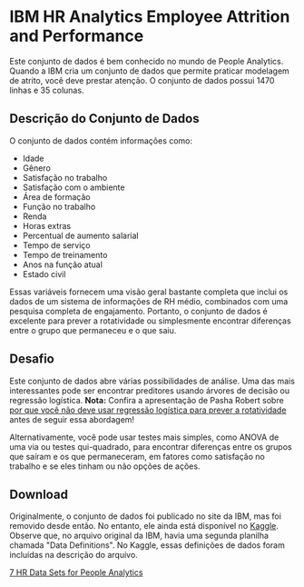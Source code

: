 # IBM HR Analytics Employee Attrition and Performance

Este conjunto de dados é bem conhecido no mundo de People Analytics. Quando a IBM cria um conjunto de dados que permite praticar modelagem de atrito, você deve prestar atenção. O conjunto de dados possui 1470 linhas e 35 colunas.

## Descrição do Conjunto de Dados

O conjunto de dados contém informações como:

- Idade
- Gênero
- Satisfação no trabalho
- Satisfação com o ambiente
- Área de formação
- Função no trabalho
- Renda
- Horas extras
- Percentual de aumento salarial
- Tempo de serviço
- Tempo de treinamento
- Anos na função atual
- Estado civil

Essas variáveis fornecem uma visão geral bastante completa que inclui os dados de um sistema de informações de RH médio, combinados com uma pesquisa completa de engajamento. Portanto, o conjunto de dados é excelente para prever a rotatividade ou simplesmente encontrar diferenças entre o grupo que permaneceu e o que saiu.

## Desafio

Este conjunto de dados abre várias possibilidades de análise. Uma das mais interessantes pode ser encontrar preditores usando árvores de decisão ou regressão logística. **Nota:** Confira a apresentação de Pasha Robert sobre [por que você não deve usar regressão logística para prever a rotatividade](https://pt.slideshare.net/slideshow/1345-keynote-roberts/76038388) antes de seguir essa abordagem!

Alternativamente, você pode usar testes mais simples, como ANOVA de uma via ou testes qui-quadrado, para encontrar diferenças entre os grupos que saíram e os que permaneceram, em fatores como satisfação no trabalho e se eles tinham ou não opções de ações.

## Download

Originalmente, o conjunto de dados foi publicado no site da IBM, mas foi removido desde então. No entanto, ele ainda está disponível no [Kaggle](https://www.kaggle.com/datasets/pavansubhasht/ibm-hr-analytics-attrition-dataset). Observe que, no arquivo original da IBM, havia uma segunda planilha chamada "Data Definitions". No Kaggle, essas definições de dados foram incluídas na descrição do arquivo.


[7 HR Data Sets for People Analytics](https://www.aihr.com/blog/hr-data-sets-people-analytics)
